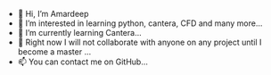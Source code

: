 - 👋 Hi, I’m Amardeep
- 👀 I’m interested in learning python, cantera, CFD and many more...
- 🌱 I’m currently learning Cantera...
- 💞️ Right now I will not collaborate with anyone on any project until I become a master ...
- 📫 You can contact me on GitHub...

<!---
famardeep/famardeep is a ✨ special ✨ repository because its `README.md` (this file) appears on your GitHub profile.
You can click the Preview link to take a look at your changes.
--->
